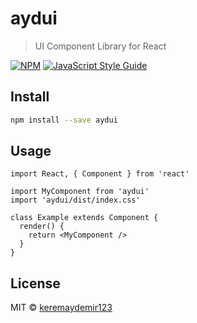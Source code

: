 # aydui

> UI Component Library for React

[![NPM](https://img.shields.io/npm/v/aydui.svg)](https://www.npmjs.com/package/aydui) [![JavaScript Style Guide](https://img.shields.io/badge/code_style-standard-brightgreen.svg)](https://standardjs.com)

## Install

```bash
npm install --save aydui
```

## Usage

```tsx
import React, { Component } from 'react'

import MyComponent from 'aydui'
import 'aydui/dist/index.css'

class Example extends Component {
  render() {
    return <MyComponent />
  }
}
```

## License

MIT © [keremaydemir123](https://github.com/keremaydemir123)
